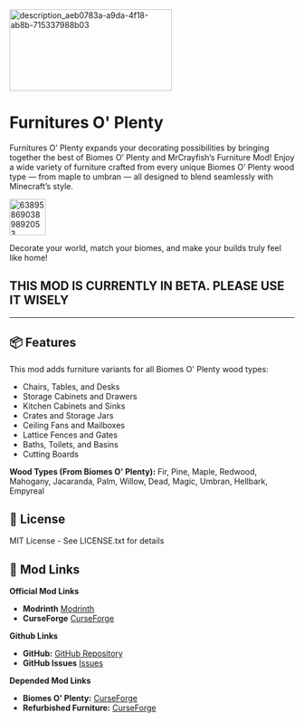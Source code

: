 
<img width="287" height="144" alt="description_aeb0783a-a9da-4f18-ab8b-715337988b03" src="https://github.com/user-attachments/assets/c31069de-3111-47ac-9528-dfcb07f453e8" />

# Furnitures O' Plenty
Furnitures O’ Plenty expands your decorating possibilities by bringing together the best of Biomes O’ Plenty and MrCrayfish’s Furniture Mod! Enjoy a wide variety of furniture crafted from every unique Biomes O’ Plenty wood type — from maple to umbran — all designed to blend seamlessly with Minecraft’s style.

<img width="64" height="64" alt="638958690389892053" src="https://github.com/user-attachments/assets/b3196382-e9dd-43ed-a0b0-6e3029e01536" />

Decorate your world, match your biomes, and make your builds truly feel like home!

## THIS MOD IS CURRENTLY IN BETA. PLEASE USE IT WISELY

---

## 📦 Features

This mod adds furniture variants for all Biomes O' Plenty wood types:
- Chairs, Tables, and Desks
- Storage Cabinets and Drawers
- Kitchen Cabinets and Sinks
- Crates and Storage Jars
- Ceiling Fans and Mailboxes
- Lattice Fences and Gates
- Baths, Toilets, and Basins
- Cutting Boards

**Wood Types (From Biomes O' Plenty):** Fir, Pine, Maple, Redwood, Mahogany, Jacaranda, Palm, Willow, Dead, Magic, Umbran, Hellbark, Empyreal

## 📝 License
MIT License - See LICENSE.txt for details

## 🔗 Mod Links

**Official Mod Links**
- **Modrinth** [Modrinth](https://modrinth.com/mod/furnitures-o-plenty)
- **CurseForge** [CurseForge](https://www.curseforge.com/minecraft/mc-mods/furnitures-o-plenty)
  
**Github Links**
- **GitHub:** [GitHub Repository](https://github.com/RSlover521/Furnitures-O-Plenty)
- **GitHub Issues** [Issues](https://github.com/RSlover521/Furnitures-O-Plenty/issues)

**Depended Mod Links**
- **Biomes O' Plenty:** [CurseForge](https://www.curseforge.com/minecraft/mc-mods/biomes-o-plenty)
- **Refurbished Furniture:** [CurseForge](https://www.curseforge.com/minecraft/mc-mods/refurbished-furniture)

